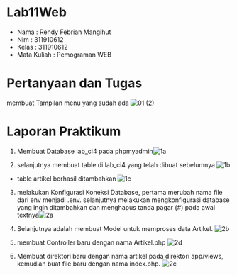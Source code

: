 # Lab11Web
- Nama : Rendy Febrian Mangihut
- Nim : 311910612
- Kelas : 311910612
- Mata Kuliah : Pemograman WEB

# Pertanyaan dan Tugas
membuat Tampilan menu yang sudah ada 
![01 (2)](https://user-images.githubusercontent.com/59887134/122944982-71a91080-d3a2-11eb-8261-09354f99cbb7.png)

# Laporan Praktikum
1. Membuat Database lab_ci4 pada phpmyadmin![1a](https://user-images.githubusercontent.com/59887134/122945484-cfd5f380-d3a2-11eb-89ff-187c5aa19376.png)

2. selanjutnya membuat table di lab_ci4 yang telah dibuat sebelumnya ![1b](https://user-images.githubusercontent.com/59887134/122945776-014ebf00-d3a3-11eb-887c-4c4d9c448276.png)

- table artikel berhasil ditambahkan ![1c](https://user-images.githubusercontent.com/59887134/122945842-10357180-d3a3-11eb-9b72-79bff8b53bf0.png)

3. melakukan Konfigurasi Koneksi Database, pertama merubah nama file dari env menjadi .env. selanjutnya melakukan mengkonfigurasi database yang ingin ditambahkan dan menghapus tanda pagar (#) pada awal textnya![2a](https://user-images.githubusercontent.com/59887134/122946463-92259a80-d3a3-11eb-80cf-ef85e94b7023.png)

4. Selanjutnya adalah membuat Model untuk memproses data Artikel. ![2b](https://user-images.githubusercontent.com/59887134/122946615-b5e8e080-d3a3-11eb-8fbd-4b468dd5dcec.png)

5. membuat Controller baru dengan nama Artikel.php ![2d](https://user-images.githubusercontent.com/59887134/122947838-a7e78f80-d3a4-11eb-90ec-a79f7672a565.png)

6. Membuat direktori baru dengan nama artikel pada direktori app/views, kemudian buat file baru dengan nama index.php. ![2c](https://user-images.githubusercontent.com/59887134/122948069-d49ba700-d3a4-11eb-8a6c-ea30b6824e53.png)



